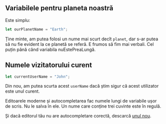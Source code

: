 ## Variabilele pentru planeta noastră

Este simplu:

```js
let ourPlanetName = "Earth";
```

Ține minte, am putea folosi un nume mai scurt decît `planet`, dar s-ar putea să nu fie evident la ce planetă se referă. E frumos să fim mai verbali. Cel puțin până când variabila nuEstePreaLungă.

## Numele vizitatorului curent

```js
let currentUserName = "John";
```

Din nou, am putea scurta acest `userName` dacă știm sigur că acest utilizator este unul curent.

Editoarele moderne și autocompletarea fac numele lungi de variabile ușor de scris. Nu le salva în ele. Un nume care conține trei cuvinte este în regulă.

Și dacă editorul tău nu are autocompletare corectă, descarcă [unul nou](/code-editors).
